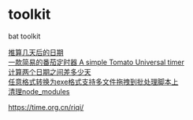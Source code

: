 # toolkit

bat toolkit

[推算几天后的日期](afterday.bat)  
[一款简易的番茄定时器 A simple Tomato Universal timer](TomatoUniversalTimer.bat)  
[计算两个日期之间差多少天]()  
[任意格式转换为exe格式支持多文件拖拽到批处理脚本上](aliyunpan.bat)  
[清理node_modules](clear.bat)  

https://time.org.cn/riqi/